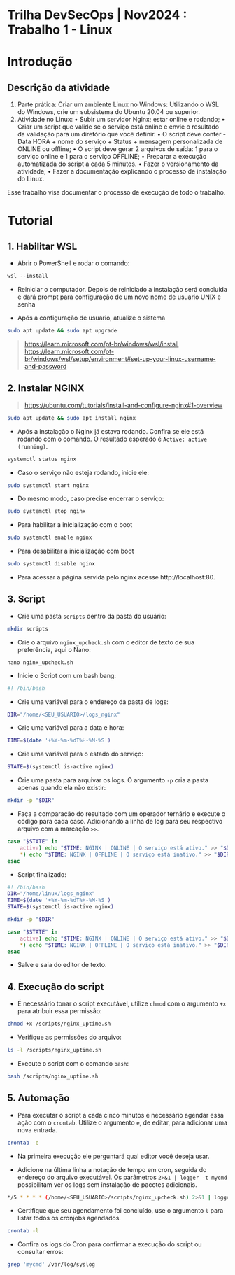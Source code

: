# Trilha DevSecOps | Nov2024 : Trabalho 1 - Linux

# Introdução

## Descrição da atividade

1. Parte prática:
	Criar um ambiente Linux no Windows:
	Utilizando o WSL do Windows, crie um subsistema do Ubuntu 20.04 ou superior.
2. Atividade no Linux:
	• Subir um servidor Nginx; estar online e rodando;
	• Criar um script que valide se o serviço está online e envie o resultado da validação para um diretório que você definir.
	• O script deve conter - Data HORA + nome do serviço + Status + mensagem personalizada de ONLINE ou offline;
	• O script deve gerar 2 arquivos de saída: 1 para o serviço online e 1 para o serviço OFFLINE;
	• Preparar a execução automatizada do script a cada 5 minutos.
	• Fazer o versionamento da atividade;
	• Fazer a documentação explicando o processo de instalação do Linux.

Esse trabalho visa documentar o processo de execução de todo o trabalho.

# Tutorial 
## 1. Habilitar WSL

- Abrir o PowerShell e rodar o comando:

```powershell
wsl --install
```

- Reiniciar o computador. Depois de reiniciado a instalação será concluída e dará prompt para configuração de um novo nome de usuario UNIX e senha

- Após a configuração de usuario, atualize o sistema

```sh
sudo apt update && sudo apt upgrade
```

> https://learn.microsoft.com/pt-br/windows/wsl/install
> https://learn.microsoft.com/pt-br/windows/wsl/setup/environment#set-up-your-linux-username-and-password
## 2. Instalar NGINX

> https://ubuntu.com/tutorials/install-and-configure-nginx#1-overview

```sh
sudo apt update && sudo apt install nginx
```

- Após a instalação o Nginx já estava rodando. Confira se ele está rodando com o comando. O resultado esperado é `Active: active (running)`. 

```sh
systemctl status nginx
```

- Caso o serviço não esteja rodando, inicie ele:

```sh
sudo systemctl start nginx
```

- Do mesmo modo, caso precise encerrar o serviço:

```sh
sudo systemctl stop nginx
```

- Para habilitar a inicialização com o boot

```sh
sudo systemctl enable nginx
```

- Para desabilitar a inicialização com boot

```sh
sudo systemctl disable nginx
```

- Para acessar a página servida pelo nginx acesse http://localhost:80. 

## 3. Script

- Crie uma pasta `scripts` dentro da pasta do usuário:

```sh
mkdir scripts
```

- Crie o arquivo `nginx_upcheck.sh` com o editor de texto de sua preferência, aqui o Nano:

```sn
nano nginx_upcheck.sh
```

- Inicie o Script com um bash bang:

```sh
#! /bin/bash
```

- Crie uma variável para o endereço da pasta de logs:

```sh
DIR="/home/<SEU_USUARIO>/logs_nginx"
```

- Crie uma variável para a data e hora:

```sh
TIME=$(date '+%Y-%m-%dT%H-%M-%S')
```

- Crie uma variável para o estado do serviço:

```sh
STATE=$(systemctl is-active nginx)
```

- Crie uma pasta para arquivar os logs. O argumento `-p` cria a pasta apenas quando ela não existir:

```sh
mkdir -p "$DIR"
```

- Faça a comparação do resultado com um operador ternário e execute o código para cada caso. Adicionando a linha de log para seu respectivo arquivo com a marcação `>>`.

```sh
case "$STATE" in
	active) echo "$TIME: NGINX | ONLINE | O serviço está ativo." >> "$DIR/LOG_ONLINE.log";;
	*) echo "$TIME: NGINX | OFFLINE | O serviço está inativo." >> "$DIR/LOG_OFFLINE.log";;
esac
```

- Script finalizado:

```sh
#! /bin/bash
DIR="/home/linux/logs_nginx"
TIME=$(date '+%Y-%m-%dT%H-%M-%S')
STATE=$(systemctl is-active nginx)

mkdir -p "$DIR"

case "$STATE" in
	active) echo "$TIME: NGINX | ONLINE | O serviço está ativo." >> "$DIR/log_online.log";;
	*) echo "$TIME: NGINX | OFFLINE | O serviço está inativo." >> "$DIR/log_offline.log";;
esac
```

- Salve e saia do editor de texto.

## 4. Execução do script

- É necessário tonar o script executável, utilize `chmod` com o argumento `+x` para atribuir essa permissão:

```sh
chmod +x /scripts/nginx_uptime.sh
```

- Verifique as permissões do arquivo:

```sh
ls -l /scripts/nginx_uptime.sh
```

- Execute o script com o comando `bash`:

```sh
bash /scripts/nginx_uptime.sh
```

## 5. Automação

- Para executar o script a cada cinco minutos é necessário agendar essa ação com o `crontab`. Utilize o argumento `e`, de editar, para adicionar uma nova entrada.

```sh
crontab -e
```

- Na primeira execução ele perguntará qual editor você deseja usar.

- Adicione na última linha a notação de tempo em cron, seguida do endereço do arquivo executável. Os parâmetros `2>&1 | logger -t mycmd` possibilitam ver os logs sem instalação de pacotes adicionais. 

```sh
*/5 * * * * (/home/<SEU_USUARIO>/scripts/nginx_upcheck.sh) 2>&1 | logger -t mycmd
```

- Certifique que seu agendamento foi concluído, use o argumento `l` para listar todos os cronjobs agendados.
 
```sh
crontab -l
```

- Confira os logs do Cron para confirmar a execução do script ou consultar erros: 

```sh
grep 'mycmd' /var/log/syslog 
```

